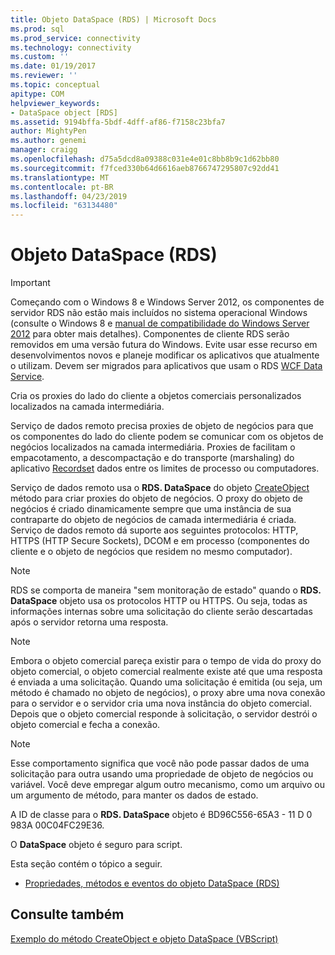 ```yaml
---
title: Objeto DataSpace (RDS) | Microsoft Docs
ms.prod: sql
ms.prod_service: connectivity
ms.technology: connectivity
ms.custom: ''
ms.date: 01/19/2017
ms.reviewer: ''
ms.topic: conceptual
apitype: COM
helpviewer_keywords:
- DataSpace object [RDS]
ms.assetid: 9194bffa-5bdf-4dff-af86-f7158c23bfa7
author: MightyPen
ms.author: genemi
manager: craigg
ms.openlocfilehash: d75a5dcd8a09388c031e4e01c8bb8b9c1d62bb80
ms.sourcegitcommit: f7fced330b64d6616aeb8766747295807c92dd41
ms.translationtype: MT
ms.contentlocale: pt-BR
ms.lasthandoff: 04/23/2019
ms.locfileid: "63134480"
---
```

# <a name="dataspace-object-rds"></a>Objeto DataSpace (RDS)
> [!IMPORTANT]
>  Começando com o Windows 8 e Windows Server 2012, os componentes de servidor RDS não estão mais incluídos no sistema operacional Windows (consulte o Windows 8 e [manual de compatibilidade do Windows Server 2012](https://www.microsoft.com/download/details.aspx?id=27416) para obter mais detalhes). Componentes de cliente RDS serão removidos em uma versão futura do Windows. Evite usar esse recurso em desenvolvimentos novos e planeje modificar os aplicativos que atualmente o utilizam. Devem ser migrados para aplicativos que usam o RDS [WCF Data Service](https://go.microsoft.com/fwlink/?LinkId=199565).  
  
 Cria os proxies do lado do cliente a objetos comerciais personalizados localizados na camada intermediária.  
  
 Serviço de dados remoto precisa proxies de objeto de negócios para que os componentes do lado do cliente podem se comunicar com os objetos de negócios localizados na camada intermediária. Proxies de facilitam o empacotamento, a descompactação e do transporte (marshaling) do aplicativo [Recordset](../../../ado/reference/ado-api/recordset-object-ado.md) dados entre os limites de processo ou computadores.  
  
 Serviço de dados remoto usa o **RDS. DataSpace** do objeto [CreateObject](../../../ado/reference/rds-api/createobject-method-rds.md) método para criar proxies do objeto de negócios. O proxy do objeto de negócios é criado dinamicamente sempre que uma instância de sua contraparte do objeto de negócios de camada intermediária é criada. Serviço de dados remoto dá suporte aos seguintes protocolos: HTTP, HTTPS (HTTP Secure Sockets), DCOM e em processo (componentes do cliente e o objeto de negócios que residem no mesmo computador).  
  
> [!NOTE]
>  RDS se comporta de maneira "sem monitoração de estado" quando o **RDS. DataSpace** objeto usa os protocolos HTTP ou HTTPS. Ou seja, todas as informações internas sobre uma solicitação do cliente serão descartadas após o servidor retorna uma resposta.  
  
> [!NOTE]
>  Embora o objeto comercial pareça existir para o tempo de vida do proxy do objeto comercial, o objeto comercial realmente existe até que uma resposta é enviada a uma solicitação. Quando uma solicitação é emitida (ou seja, um método é chamado no objeto de negócios), o proxy abre uma nova conexão para o servidor e o servidor cria uma nova instância do objeto comercial. Depois que o objeto comercial responde à solicitação, o servidor destrói o objeto comercial e fecha a conexão.  
  
> [!NOTE]
>  Esse comportamento significa que você não pode passar dados de uma solicitação para outra usando uma propriedade de objeto de negócios ou variável. Você deve empregar algum outro mecanismo, como um arquivo ou um argumento de método, para manter os dados de estado.  
  
 A ID de classe para o **RDS. DataSpace** objeto é BD96C556-65A3 - 11 D 0 983A 00C04FC29E36.  
  
 O **DataSpace** objeto é seguro para script.  
  
 Esta seção contém o tópico a seguir.  
  
-   [Propriedades, métodos e eventos do objeto DataSpace (RDS)](../../../ado/reference/rds-api/dataspace-object-rds-properties-methods-and-events.md)  
  
## <a name="see-also"></a>Consulte também  
 [Exemplo do método CreateObject e objeto DataSpace (VBScript)](../../../ado/reference/rds-api/dataspace-object-and-createobject-method-example-vbscript.md)


